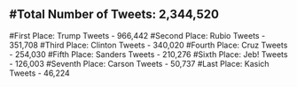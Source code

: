 #Total Number of Tweets: 2,344,520 
---
#First Place: Trump Tweets - 966,442
#Second Place: Rubio Tweets - 351,708
#Third Place: Clinton Tweets - 340,020
#Fourth Place: Cruz Tweets - 254,030
#Fifth Place: Sanders Tweets - 210,276
#Sixth Place: Jeb! Tweets - 126,003
#Seventh Place: Carson Tweets - 50,737
#Last Place: Kasich Tweets - 46,224
